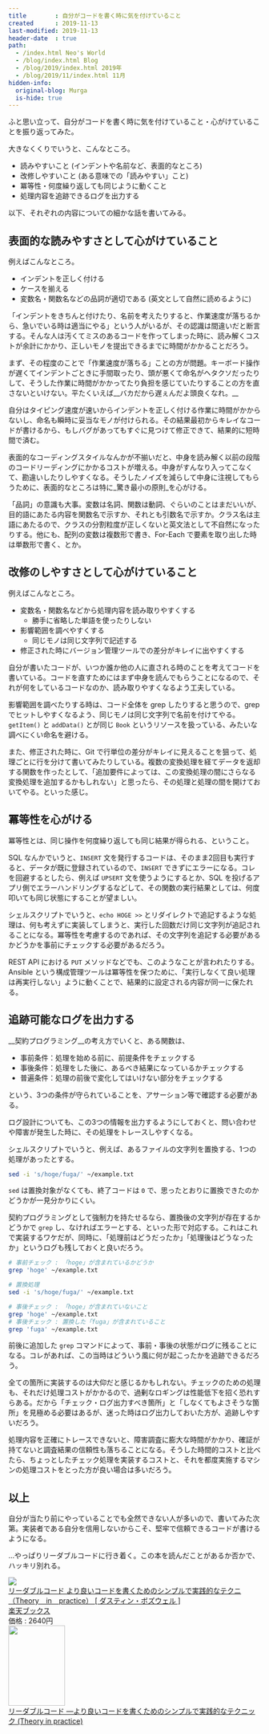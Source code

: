 ```yaml
---
title        : 自分がコードを書く時に気を付けていること
created      : 2019-11-13
last-modified: 2019-11-13
header-date  : true
path:
  - /index.html Neo's World
  - /blog/index.html Blog
  - /blog/2019/index.html 2019年
  - /blog/2019/11/index.html 11月
hidden-info:
  original-blog: Murga
  is-hide: true
---
```


ふと思い立って、自分がコードを書く時に気を付けていること・心がけていることを振り返ってみた。

大きなくくりでいうと、こんなところ。

- 読みやすいこと (インデントや名前など、表面的なところ)
- 改修しやすいこと (ある意味での「読みやすい」こと)
- 冪等性・何度繰り返しても同じように動くこと
- 処理内容を追跡できるログを出力する

以下、それぞれの内容についての細かな話を書いてみる。

## 表面的な読みやすさとして心がけていること

例えばこんなところ。

- インデントを正しく付ける
- ケースを揃える
- 変数名・関数名などの品詞が適切である (英文として自然に読めるように)

「インデントをきちんと付けたり、名前を考えたりすると、作業速度が落ちるから、急いでいる時は適当にやる」という人がいるが、その認識は間違いだと断言する。そんな人は汚くてミスのあるコードを作ってしまった時に、読み解くコストが余計にかかり、正しいモノを提出できるまでに時間がかかることだろう。

まず、その程度のことで「作業速度が落ちる」ことの方が問題。キーボード操作が遅くてインデントごときに手間取ったり、頭が悪くて命名がヘタクソだったりして、そうした作業に時間がかかってたり負担を感じていたりすることの方を直さないといけない。平たくいえば__バカだから遅ぇんだよ頭良くなれ。__

自分はタイピング速度が速いからインデントを正しく付ける作業に時間がかからないし、命名も瞬時に妥当なモノが付けられる。その結果最初からキレイなコードが書けるから、もしバグがあってもすぐに見つけて修正できて、結果的に短時間で済む。

表面的なコーディングスタイルなんかが不揃いだと、中身を読み解く以前の段階のコードリーディングにかかるコストが増える。中身がすんなり入ってこなくて、勘違いしたりしやすくなる。そうしたノイズを減らして中身に注視してもらうために、表面的なところは特に_驚き最小の原則_を心がける。

「品詞」の意識も大事。変数は名詞、関数は動詞、ぐらいのことはまだいいが、目的語にあたる内容を関数名で示すか、それとも引数名で示すか。クラス名は主語にあたるので、クラスの分割粒度が正しくないと英文法として不自然になったりする。他にも、配列の変数は複数形で書き、For-Each で要素を取り出した時は単数形で書く、とか。

## 改修のしやすさとして心がけていること

例えばこんなところ。

- 変数名・関数名などから処理内容を読み取りやすくする
  - 勝手に省略した単語を使ったりしない
- 影響範囲を調べやすくする
  - 同じモノは同じ文字列で記述する
- 修正された時にバージョン管理ツールでの差分がキレイに出やすくする

自分が書いたコードが、いつか誰か他の人に直される時のことを考えてコードを書いている。コードを直すためにはまず中身を読んでもらうことになるので、それが何をしているコードなのか、読み取りやすくなるよう工夫している。

影響範囲を調べたりする時は、コード全体を grep したりすると思うので、grep でヒットしやすくなるよう、同じモノは同じ文字列で名前を付けてやる。`getItem()` と `addData()` とが同じ `Book` というリソースを扱っている、みたいな調べにくい命名を避ける。

また、修正された時に、Git で行単位の差分がキレイに見えることを狙って、処理ごとに行を分けて書いてみたりしている。複数の変換処理を経てデータを返却する関数を作ったとして、「追加要件によっては、この変換処理の間にさらなる変換処理を追加するかもしれない」と思ったら、その処理と処理の間を開けておいてやる。といった感じ。

## 冪等性を心がける

冪等性とは、同じ操作を何度繰り返しても同じ結果が得られる、ということ。

SQL なんかでいうと、`INSERT` 文を発行するコードは、そのまま2回目も実行すると、データが既に登録されているので、`INSERT` できずにエラーになる。コレを回避するとしたら、例えば `UPSERT` 文を使うようにするとか、SQL を投げるアプリ側でエラーハンドリングするなどして、その関数の実行結果としては、何度叩いても同じ状態にすることが望ましい。

シェルスクリプトでいうと、`echo HOGE >>` とリダイレクトで追記するような処理は、何も考えずに実装してしまうと、実行した回数だけ同じ文字列が追記されることになる。冪等性を考慮するのであれば、その文字列を追記する必要があるかどうかを事前にチェックする必要があるだろう。

REST API における `PUT` メソッドなどでも、このようなことが言われたりする。Ansible という構成管理ツールは冪等性を保つために、「実行しなくて良い処理は再実行しない」ように動くことで、結果的に設定される内容が同一に保たれる。

## 追跡可能なログを出力する

__契約プログラミング__の考え方でいくと、ある関数は、

- 事前条件：処理を始める前に、前提条件をチェックする
- 事後条件：処理をした後に、あるべき結果になっているかチェックする
- 普遍条件：処理の前後で変化してはいけない部分をチェックする

という、3つの条件が守られていることを、アサーション等で確認する必要がある。

ログ設計についても、この3つの情報を出力するようにしておくと、問い合わせや障害が発生した時に、その処理をトレースしやすくなる。

シェルスクリプトでいうと、例えば、あるファイルの文字列を置換する、1つの処理があったとする。

```bash
sed -i 's/hoge/fuga/' ~/example.txt
```

`sed` は置換対象がなくても、終了コードは `0` で、思ったとおりに置換できたのかどうかが一見分かりにくい。

契約プログラミングとして強制力を持たせるなら、置換後の文字列が存在するかどうかで `grep` し、なければエラーとする、といった形で対応する。これはこれで実装するワケだが、同時に、「処理前はどうだったか」「処理後はどうなったか」というログも残しておくと良いだろう。

```bash
# 事前チェック : 「hoge」が含まれているかどうか
grep 'hoge' ~/example.txt

# 置換処理
sed -i 's/hoge/fuga/' ~/example.txt

# 事後チェック : 「hoge」が含まれていないこと
grep 'hoge' ~/example.txt
# 事後チェック : 置換した「fuga」が含まれていること
grep 'fuga' ~/example.txt
```

前後に追加した `grep` コマンドによって、事前・事後の状態がログに残ることになる。コレがあれば、この当時はどういう風に何が起こったかを追跡できるだろう。

全ての箇所に実装するのは大仰だと感じるかもしれない。チェックのための処理も、それだけ処理コストがかかるので、過剰なロギングは性能低下を招く恐れすらある。だから「チェック・ログ出力すべき箇所」と「しなくてもよさそうな箇所」を見極める必要はあるが、迷った時はログ出力しておいた方が、追跡しやすいだろう。

処理内容を正確にトレースできないと、障害調査に膨大な時間がかかり、確証が持てないと調査結果の信頼性も落ちることになる。そうした時間的コストと比べたら、ちょっとしたチェック処理を実装するコストと、それを都度実施するマシンの処理コストをとった方が良い場合は多いだろう。

## 以上

自分が当たり前にやっていることでも全然できない人が多いので、書いてみた次第。実装者である自分を信用しないからこそ、堅牢で信頼できるコードが書けるようになる。

…やっぱりリーダブルコードに行き着く。この本を読んだことがあるか否かで、ハッキリ別れる。

<div class="ad-rakuten">
  <div class="ad-rakuten-image">
    <a href="https://hb.afl.rakuten.co.jp/hgc/g00q0722.waxyc9ff.g00q0722.waxyd017/?pc=https%3A%2F%2Fitem.rakuten.co.jp%2Fbook%2F11753651%2F&amp;m=http%3A%2F%2Fm.rakuten.co.jp%2Fbook%2Fi%2F15934325%2F">
      <img src="https://thumbnail.image.rakuten.co.jp/@0_mall/book/cabinet/5658/9784873115658.jpg?_ex=128x128">
    </a>
  </div>
  <div class="ad-rakuten-info">
    <div class="ad-rakuten-title">
      <a href="https://hb.afl.rakuten.co.jp/hgc/g00q0722.waxyc9ff.g00q0722.waxyd017/?pc=https%3A%2F%2Fitem.rakuten.co.jp%2Fbook%2F11753651%2F&amp;m=http%3A%2F%2Fm.rakuten.co.jp%2Fbook%2Fi%2F15934325%2F">リーダブルコード より良いコードを書くためのシンプルで実践的なテクニ （Theory　in　practice） [ ダスティン・ボズウェル ]</a>
    </div>
    <div class="ad-rakuten-shop">
      <a href="https://hb.afl.rakuten.co.jp/hgc/g00q0722.waxyc9ff.g00q0722.waxyd017/?pc=https%3A%2F%2Fwww.rakuten.co.jp%2Fbook%2F&amp;m=http%3A%2F%2Fm.rakuten.co.jp%2Fbook%2F">楽天ブックス</a>
    </div>
    <div class="ad-rakuten-price">価格 : 2640円</div>
  </div>
</div>

<div class="ad-amazon">
  <div class="ad-amazon-image">
    <a href="https://www.amazon.co.jp/dp/4873115655?tag=neos21-22&amp;linkCode=osi&amp;th=1&amp;psc=1">
      <img src="https://m.media-amazon.com/images/I/51MgH8Jmr3L._SL160_.jpg" width="113" height="160">
    </a>
  </div>
  <div class="ad-amazon-info">
    <div class="ad-amazon-title">
      <a href="https://www.amazon.co.jp/dp/4873115655?tag=neos21-22&amp;linkCode=osi&amp;th=1&amp;psc=1">リーダブルコード ―より良いコードを書くためのシンプルで実践的なテクニック (Theory in practice)</a>
    </div>
  </div>
</div>
